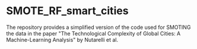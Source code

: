 # SMOTE_RF_smart_cities
The repository provides a simplified version of the code used for SMOTING the data in the paper "The Technological Complexity of Global Cities: A Machine-Learning Analysis" by Nutarelli et al.
